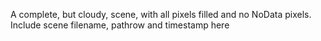 A complete, but cloudy, scene, with all pixels filled and no NoData pixels.
Include scene filename, pathrow and timestamp here
